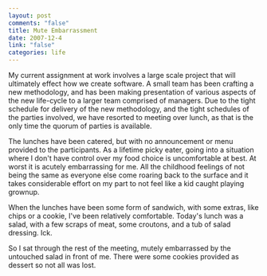 ```yaml
--- 
layout: post
comments: "false"
title: Mute Embarrassment
date: 2007-12-4
link: "false"
categories: life
---
```

My current assignment at work involves a large scale project that will ultimately effect how we create software.  A small team has been crafting a new methodology, and has been making presentation of various aspects of the new life-cycle to a larger team comprised of managers.  Due to the tight schedule for delivery of the new methodology, and the tight schedules of the parties involved, we have resorted to meeting over lunch, as that is the only time the quorum of parties is available.

The lunches have been catered, but with no announcement or menu provided to the participants.  As a lifetime picky eater, going into a situation where I don't have control over my food choice is uncomfortable at best.  At worst it is acutely embarrassing for me.  All the childhood feelings of not being the same as everyone else come roaring back to the surface and it takes considerable effort on my part to not feel like a kid caught playing grownup.

When the lunches have been some form of sandwich, with some extras, like chips or a cookie, I've been relatively comfortable.  Today's lunch was a salad, with a few scraps of meat, some croutons, and a tub of salad dressing.  Ick.

So I sat through the rest of the meeting, mutely embarrassed by the untouched salad in front of me.  There were some cookies provided as dessert so not all was lost.
